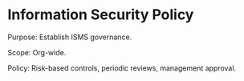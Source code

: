 # Information Security Policy

Purpose: Establish ISMS governance.

Scope: Org-wide.

Policy: Risk-based controls, periodic reviews, management approval.
